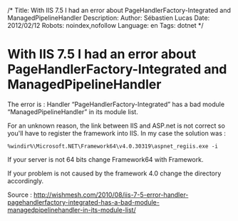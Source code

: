 /*
Title: With IIS 7.5 I had an error about PageHandlerFactory-Integrated and ManagedPipelineHandler 
Description: 
Author: Sébastien Lucas
Date: 2012/02/12
Robots: noindex,nofollow
Language: en
Tags: dotnet
*/
# With IIS 7.5 I had an error about PageHandlerFactory-Integrated and ManagedPipelineHandler 

The error is : Handler “PageHandlerFactory-Integrated” has a bad module “ManagedPipelineHandler” in its module list.

For an unknown reason, the link between IIS and ASP.net is not correct so you'll have to register the framework into IIS. In my case the solution was :

```
%windir%\Microsoft.NET\Framework64\v4.0.30319\aspnet_regiis.exe -i
```
If your server is not 64 bits change Framework64 with Framework.

If your problem is not caused by the framework 4.0 change the directory accordingly.

Source : http://wishmesh.com/2010/08/iis-7-5-error-handler-pagehandlerfactory-integrated-has-a-bad-module-managedpipelinehandler-in-its-module-list/


